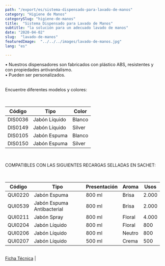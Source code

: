 ```yaml
---
path: "/export/es/sistema-dispensado-para-lavado-de-manos"
category: "Higiene de Manos"
categorySlug: "higiene-de-manos"
title:  "Sistema Dispensado para Lavado de Manos"
subtitle: "la solución para un adecuado lavado de manos"
date: "2020-04-02"
slug:  "lavado-de-manos"
featuredImage:  "../../../images/lavado-de-manos.jpg"
lang: "es"

---
```

• Nuestros dispensadores son fabricados con plástico ABS, resistentes y con propiedades antivandalismo.<br/>
• Pueden ser personalizados.<br/><br/>

Encuentre diferentes modelos y colores:

<br>
<table class="min-w-full md:min-w-0 divide-y-0 divide-gray-200">
          <thead class=" bg-white">
            <tr>
              <th scope="col" class="px-2 text-center text-xs font-medium text-white bg-primary-default  tracking-wider">
                Código
              </th>
              <th scope="col" class="px-2 py-2 text-center text-xs font-medium text-white bg-primary-lighter  tracking-wider">
                Tipo
              </th>
               <th scope="col" class="px-2 py-2 text-center text-xs font-medium text-white bg-primary-default  tracking-wider">
                Color
              </th>
            </tr>
          </thead>
          <tbody>
            <tr class="bg-gray-100">
              <td class="px-2 py-2 whitespace-nowrap text-xs text-gray-700 text-center">
              DIS0036
              </td>
              <td class="px-2 py-2 whitespace-nowrap text-xs text-gray-700 text-center">
               Jabón Líquido
              </td>
              <td class="px-2 py-2 whitespace-nowrap text-xs text-gray-700 text-center">
               Blanco
              </td>
            </tr>
            <tr class="bg-gray-300">
              <td class="px-2 py-2  whitespace-nowrap text-xs text-gray-700 text-center">
              DIS0149
              </td>
              <td class="px-2 py-2  whitespace-nowrap text-xs text-gray-700 text-center">
               Jabón Líquido
              </td>
              <td class="px-2 py-2  whitespace-nowrap text-xs text-gray-700 text-center">
               Silver
              </td>
            </tr>
            <tr class="bg-gray-100">
              <td class="px-2 py-2  whitespace-nowrap text-xs text-gray-700 text-center">
              DIS0105
              </td>
              <td class="px-2 py-2  whitespace-nowrap text-xs text-gray-700 text-center">
               Jabón Espuma
              </td>
              <td class="px-2 py-2  whitespace-nowrap text-xs text-gray-700 text-center">
               Blanco
              </td>
            </tr>
            <tr class="bg-gray-300">
              <td class="px-2 py-2  whitespace-nowrap text-xs text-gray-700 text-center">
              DIS0150
              </td>
              <td class="px-2 py-2  whitespace-nowrap text-xs text-gray-700 text-center">
               Jabón Espuma
              </td>
              <td class="px-2 py-2  whitespace-nowrap text-xs text-gray-700 text-center">
               Silver
              </td>
            </tr>
          </tbody>
        </table> <br>

COMPATIBLES CON LAS SIGUIENTES RECARGAS SELLADAS EN SACHET:

<br>
<table class="min-w-full md:min-w-0 divide-y-0 divide-gray-200">
          <thead class=" bg-white">
            <tr>
              <th scope="col" class="px-2 py-2 text-center text-xs font-medium text-white bg-primary-default tracking-wider">
                Código
              </th>
               <th scope="col" class=" px-2 py-2 text-center text-xs font-medium text-white bg-primary-lighter  tracking-wider">
                Tipo
              </th>
              <th scope="col" class=" px-2 py-2 text-center text-xs font-medium  text-white bg-primary-default  tracking-wider">
                Presentación
              </th>
              <th scope="col" class=" px-2 py-2 text-center text-xs font-medium text-white bg-primary-lighter tracking-wider">
                Aroma
              </th>
              <th scope="col" class="px-2 py-2 text-center text-xs font-medium text-white bg-primary-default  tracking-wider">
                Usos
              </th>
            </tr>
          </thead>
          <tbody>
            <tr class="bg-gray-100">
              <td class=" px-2 py-2 whitespace-nowrap text-xs text-gray-700 text-center">
              QUI0220
              </td>
              <td class=" px-2 py-2 whitespace-nowrap text-xs text-gray-700 text-center">
               Jabón Espuma
              </td>
              <td class=" px-2 py-2 whitespace-nowrap text-xs text-gray-700 text-center">
               800 ml
              </td>
              <td class=" px-2 py-2 whitespace-nowrap text-xs text-gray-700 text-center">
               Brisa
              </td>
              <td class=" px-2 py-2 whitespace-nowrap text-xs text-gray-700 text-center">
               2.000
              </td>
            </tr>
            <tr class="bg-gray-300">
              <td class=" px-2 py-2 whitespace-nowrap text-xs text-gray-700 text-center">
              QUI0539
              </td>
               <td class=" px-2 py-2 whitespace-nowrap text-xs text-gray-700 text-center">
               Jabón Espuma Antibacterial
              </td>
              <td class=" px-2 py-2 whitespace-nowrap text-xs text-gray-700 text-center">
               800 ml
              </td>
              <td class=" px-2 py-2 whitespace-nowrap text-xs text-gray-700 text-center">
               Brisa
              </td>
              <td class=" px-2 py-2 whitespace-nowrap text-xs text-gray-700 text-center">
               2.000
              </td>
            </tr>
            <tr class="bg-gray-100">
              <td class=" px-2 py-2 whitespace-nowrap text-xs text-gray-700 text-center">
              QUI0211
              </td>
               <td class=" px-2 py-2 whitespace-nowrap text-xs text-gray-700 text-center">
               Jabón Spray
              </td>
              <td class=" px-2 py-2 whitespace-nowrap text-xs text-gray-700 text-center">
               800 ml
              </td>
              <td class="px-2 py-2 whitespace-nowrap text-xs text-gray-700 text-center">
               Floral
              </td>
              <td class=" px-2 py-2 whitespace-nowrap text-xs text-gray-700 text-center">
               4.000
              </td>
            </tr>
            <tr class="bg-gray-300">
              <td class=" px-2 py-2 whitespace-nowrap text-xs text-gray-700 text-center">
              QUI0204
              </td>
                <td class=" px-2 py-2 whitespace-nowrap text-xs text-gray-700 text-center">
               Jabón Líquido
              </td>
              <td class=" px-2 py-2 whitespace-nowrap text-xs text-gray-700 text-center">
               800 ml
              </td>
              <td class=" px-2 py-2 whitespace-nowrap text-xs text-gray-700 text-center">
               Floral
              </td>
              <td class="px-2 py-2 whitespace-nowrap text-xs text-gray-700 text-center">
               800
              </td>
            </tr>
            <tr class="bg-gray-100">
              <td class=" px-2 py-2 whitespace-nowrap text-xs text-gray-700 text-center">
              QUI0206
              </td>
               <td class=" px-2 py-2 whitespace-nowrap text-xs text-gray-700 text-center">
               Jabón Líquido
              </td>
              <td class="px-2 py-2 whitespace-nowrap text-xs text-gray-700 text-center">
               800 ml
              </td>
              <td class=" px-2 py-2 whitespace-nowrap text-xs text-gray-700 text-center">
               Neutro
              </td>
              <td class="px-2 py-2 whitespace-nowrap text-xs text-gray-700 text-center">
               800
              </td>
            </tr>
            <tr class="bg-gray-300">
              <td class=" px-2 py-2 whitespace-nowrap text-xs text-gray-700 text-center">
              QUI0207
              </td>
                <td class=" px-2 py-2 whitespace-nowrap text-xs text-gray-700 text-center">
               Jabón Líquido
              </td>
              <td class=" px-2 py-2 whitespace-nowrap text-xs text-gray-700 text-center">
               500 ml
              </td>
              <td class=" px-2 py-2 whitespace-nowrap text-xs text-gray-700 text-center">
               Crema
              </td>
              <td class=" px-2 py-2 whitespace-nowrap text-xs text-gray-700 text-center">
               500
              </td>
            </tr>
          </tbody>
        </table>
        <br>
 <a href="../../../files/FT-lavado-de-manos.pdf" target="_blank" rel="noopener">Ficha Técnica</a> |
